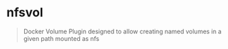 # nfsvol

> Docker Volume Plugin designed to allow creating named volumes in a given path mounted as nfs
